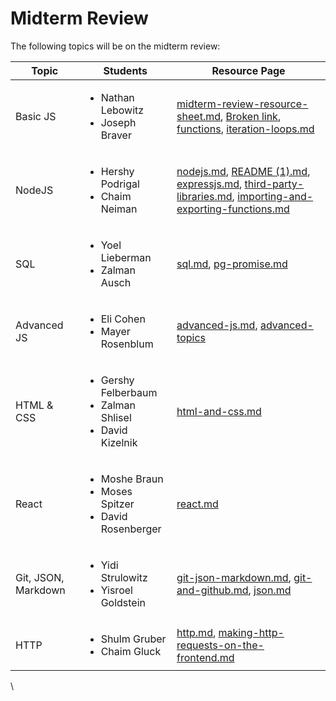 # Midterm Review

The following topics will be on the midterm review:

| Topic               | Students                                                                          | Resource Page                                                                                                                                                                                                                                                                                                                                               |
| ------------------- | --------------------------------------------------------------------------------- | ----------------------------------------------------------------------------------------------------------------------------------------------------------------------------------------------------------------------------------------------------------------------------------------------------------------------------------------------------------- |
| Basic JS            | <ul><li>Nathan Lebowitz</li><li>Joseph Braver</li></ul>                           | [midterm-review-resource-sheet.md](midterm-review/midterm-review-resource-sheet.md "mention"), [Broken link](broken-reference "mention"), [functions](javascript-fundamentals/functions/ "mention"), [iteration-loops.md](javascript-fundamentals/iteration-loops.md "mention")                                                                             |
| NodeJS              | <ul><li>Hershy Podrigal</li><li>Chaim Neiman</li></ul>                            | [nodejs.md](midterm-review/nodejs.md "mention"), [README (1).md](<README (1).md> "mention"), [expressjs.md](web-development/expressjs.md "mention"), [third-party-libraries.md](javascript-fundamentals/third-party-libraries.md "mention"), [importing-and-exporting-functions.md](javascript-fundamentals/importing-and-exporting-functions.md "mention") |
| SQL                 | <ul><li>Yoel Lieberman</li><li>Zalman Ausch</li></ul>                             | [sql.md](midterm-review/sql.md "mention"), [pg-promise.md](web-development/pg-promise.md "mention")                                                                                                                                                                                                                                                         |
| Advanced JS         | <ul><li>Eli Cohen</li><li>Mayer Rosenblum</li></ul>                               | [advanced-js.md](midterm-review/advanced-js.md "mention"), [advanced-topics](advanced-topics/ "mention")                                                                                                                                                                                                                                                    |
| HTML & CSS          | <ul><li>Gershy Felberbaum</li><li>Zalman Shlisel</li><li>David Kizelnik</li></ul> | [html-and-css.md](midterm-review/html-and-css.md "mention")                                                                                                                                                                                                                                                                                                 |
| React               | <ul><li>Moshe Braun</li><li>Moses Spitzer</li><li>David Rosenberger</li></ul>     | [react.md](midterm-review/react.md "mention")                                                                                                                                                                                                                                                                                                               |
| Git, JSON, Markdown | <ul><li>Yidi Strulowitz</li><li>Yisroel Goldstein</li></ul>                       | [git-json-markdown.md](midterm-review/git-json-markdown.md "mention"), [git-and-github.md](web-development/git-and-github.md "mention"), [json.md](javascript-fundamentals/json.md "mention")                                                                                                                                                               |
| HTTP                | <ul><li>Shulm Gruber</li><li>Chaim Gluck</li></ul>                                | [http.md](midterm-review/http.md "mention"), [making-http-requests-on-the-frontend.md](web-development/making-http-requests-on-the-frontend.md "mention")                                                                                                                                                                                                   |





\
